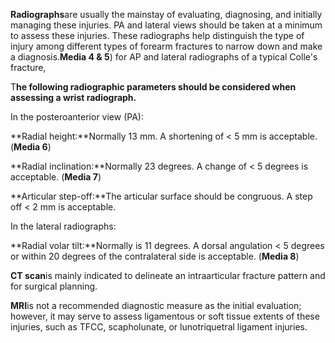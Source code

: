 **Radiographs**are usually the mainstay of evaluating, diagnosing, and initially managing these injuries. PA and lateral views should be taken at a minimum to assess these injuries. These radiographs help distinguish the type of injury among different types of forearm fractures to narrow down and make a diagnosis.**Media 4 & 5**) for AP and lateral radiographs of a typical Colle's fracture,

T**he following radiographic parameters should be considered when assessing a wrist radiograph.**

In the posteroanterior view (PA):

**Radial height:**Normally 13 mm. A shortening of < 5 mm is acceptable. (**Media 6**)

**Radial inclination:**Normally 23 degrees. A change of < 5 degrees is acceptable. (**Media 7**)

**Articular step-off:**The articular surface should be congruous. A step off < 2 mm is acceptable.

In the lateral radiographs:

**Radial volar tilt:**Normally is 11 degrees. A dorsal angulation < 5 degrees or within 20 degrees of the contralateral side is acceptable. (**Media 8**)

**CT scan**is mainly indicated to delineate an intraarticular fracture pattern and for surgical planning.

**MRI**is not a recommended diagnostic measure as the initial evaluation; however, it may serve to assess ligamentous or soft tissue extents of these injuries, such as TFCC, scapholunate, or lunotriquetral ligament injuries.